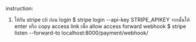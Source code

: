 instruction: 
1. ให้รัน stripe cli ก่อน
    login
    $ stripe login --api-key STRIPE_APIKEY จากนั้นให้ enter หรือ copy access link เพื่อ allow access
    forward webhook
    $ stripe listen --forward-to localhost:8000/payment/webhook/